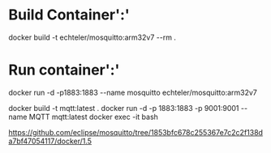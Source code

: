 
# Build Container':'

docker build -t echteler/mosquitto:arm32v7 --rm .

# Run container':'

docker run -d -p1883:1883 --name mosquitto echteler/mosquitto:arm32v7

docker build -t mqtt:latest .
docker run -d -p 1883:1883 -p 9001:9001 --name MQTT mqtt:latest
docker exec -it bash

https://github.com/eclipse/mosquitto/tree/1853bfc678c255367e7c2c2f138da7bf47054117/docker/1.5

